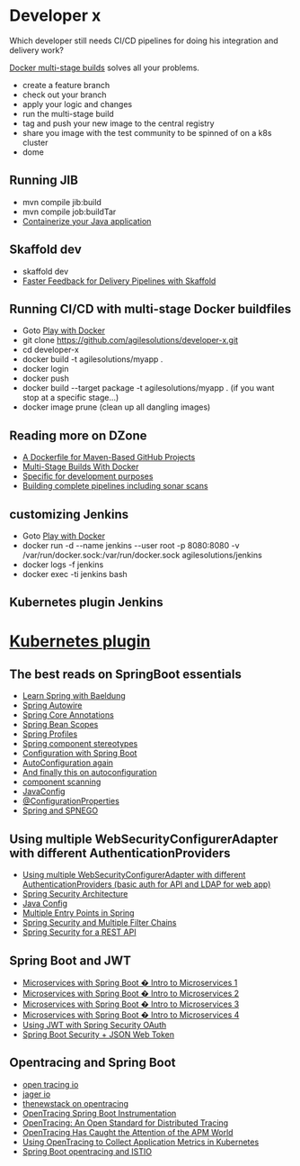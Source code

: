 # Developer x
Which developer still needs CI/CD pipelines for doing his integration and delivery work?

[Docker multi-stage builds](https://docs.docker.com/develop/develop-images/multistage-build/) solves all your problems. 

* create a feature branch
* check out your branch
* apply your logic and changes
* run the multi-stage build
* tag and push your new image to the central registry
* share you image with the test community to be spinned of on a k8s cluster
* dome

## Running JIB 

* mvn compile jib:build
* mvn compile job:buildTar
* [Containerize your Java application](https://github.com/GoogleContainerTools/jib)

## Skaffold dev

* skaffold dev
* [Faster Feedback for Delivery Pipelines with Skaffold](https://www.liatrio.com/blog/delivery-pipelines-with-skaffold)

## Running CI/CD with multi-stage Docker buildfiles

* Goto [Play with Docker ](https://labs.play-with-docker.com/)
* git clone https://github.com/agilesolutions/developer-x.git
* cd developer-x
* docker build -t agilesolutions/myapp .
* docker login
* docker push
* docker build --target package -t agilesolutions/myapp . (if you want stop at a specific stage...)
* docker image prune (clean up all dangling images)

## Reading more on DZone

* [A Dockerfile for Maven-Based GitHub Projects](https://dzone.com/articles/a-dockerfile-for-maven-based-github-projects)
* [Multi-Stage Builds With Docker](https://dzone.com/articles/multi-stage-builds-with-docker)
* [Specific for development purposes](https://dev.to/brpaz/using-docker-multi-stage-builds-during-development-35bc)
* [Building complete pipelines including sonar scans](https://medium.com/capital-one-tech/multi-stage-builds-and-dockerfile-b5866d9e2f84)

## customizing Jenkins

* Goto [Play with Docker ](https://labs.play-with-docker.com/)
* docker run -d --name jenkins --user root -p 8080:8080 -v /var/run/docker.sock:/var/run/docker.sock agilesolutions/jenkins
* docker logs -f jenkins
* docker exec -ti jenkins bash

## Kubernetes plugin Jenkins

# [Kubernetes plugin](https://github.com/jenkinsci/kubernetes-plugin)

## The best reads on SpringBoot essentials

* [Learn Spring with Baeldung](https://www.baeldung.com/category/spring/)
* [Spring Autowire](https://www.baeldung.com/spring-autowire)
* [Spring Core Annotations](https://www.baeldung.com/spring-core-annotations)
* [Spring Bean Scopes](https://www.baeldung.com/spring-bean-scopes)
* [Spring Profiles](https://www.baeldung.com/spring-profiles)
* [Spring component stereotypes](https://www.baeldung.com/spring-component-repository-service)
* [Configuration with Spring Boot](https://www.baeldung.com/spring-boot-custom-auto-configuration)
* [AutoConfiguration again](https://www.springboottutorial.com/spring-boot-auto-configuration)
* [And finally this on autoconfiguration](https://aboullaite.me/the-magic-behind-the-magic-spring-boot-autoconfiguration/)
* [component scanning](https://www.springboottutorial.com/spring-boot-and-component-scan)
* [JavaConfig](https://docs.spring.io/spring-javaconfig/docs/1.0.0.M4/reference/html/ch02s02.html)
* [@ConfigurationProperties](https://www.baeldung.com/configuration-properties-in-spring-boot)
* [Spring and SPNEGO](https://www.baeldung.com/spring-security-kerberos)

## Using multiple WebSecurityConfigurerAdapter with different AuthenticationProviders

* [Using multiple WebSecurityConfigurerAdapter with different AuthenticationProviders (basic auth for API and LDAP for web app)](https://stackoverflow.com/questions/40258583/using-multiple-websecurityconfigureradapter-with-different-authenticationprovide)
* [Spring Security Architecture](https://spring.io/guides/topicals/spring-security-architecture/)
* [Java Config](https://docs.spring.io/spring-security/site/docs/current/reference/html/jc.html)
* [Multiple Entry Points in Spring ](https://www.baeldung.com/spring-security-multiple-entry-points)
* [Spring Security and Multiple Filter Chains](http://blog.florian-hopf.de/2017/08/spring-security.html)
* [Spring Security for a REST API](https://www.baeldung.com/securing-a-restful-web-service-with-spring-security)

## Spring Boot and JWT

* [Microservices with Spring Boot � Intro to Microservices 1](https://medium.com/omarelgabrys-blog/microservices-with-spring-boot-intro-to-microservices-part-1-c0d24cd422c3)
* [Microservices with Spring Boot � Intro to Microservices 2](https://medium.com/omarelgabrys-blog/microservices-with-spring-boot-creating-our-microserivces-gateway-part-2-31f8aa6b215b)
* [Microservices with Spring Boot � Intro to Microservices 3](https://medium.com/omarelgabrys-blog/microservices-with-spring-boot-authentication-with-jwt-part-3-fafc9d7187e8)
* [Microservices with Spring Boot � Intro to Microservices 4](https://medium.com/@arjunac009/spring-boot-microservice-with-centralized-authentication-zuul-eureka-jwt-5719e05fde29)
* [Using JWT with Spring Security OAuth](https://www.baeldung.com/spring-security-oauth-jwt)
* [Spring Boot Security + JSON Web Token](https://dzone.com/articles/spring-boot-security-json-web-tokenjwt-hello-world)

## Opentracing and Spring Boot

* [open tracing io](https://opentracing.io/)
* [jager io](https://www.jaegertracing.io/)
* [thenewstack on opentracing](https://thenewstack.io/opentracing-open-standard-distributed-tracing/)
* [OpenTracing Spring Boot Instrumentation](https://dzone.com/articles/opentracing-spring-boot-instrumentation)
* [OpenTracing: An Open Standard for Distributed Tracing](https://dzone.com/articles/opentracing-an-open-standard-for-distributed-traci)
* [OpenTracing Has Caught the Attention of the APM World](https://dzone.com/articles/opentracing-has-caught-the-attention-of-the-apm-wo)
* [Using OpenTracing to Collect Application Metrics in Kubernetes](https://dzone.com/articles/using-opentracing-to-collect-application-metrics-i-1)
* [Spring Boot opentracing and ISTIO](https://medium.com/jaegertracing/using-opentracing-with-istio-envoy-d8a4246bdc15)

